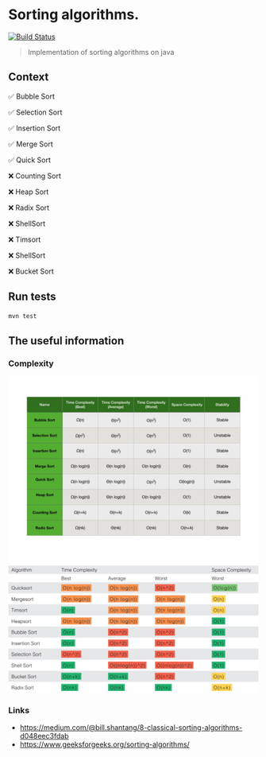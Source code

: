# Sorting algorithms. 
[![Build Status](https://travis-ci.com/serveriev/sorting-algorithms.svg?branch=master)](https://travis-ci.com/serveriev/sorting-algorithms)

> Implementation of sorting algorithms on java

## Context

✅ Bubble Sort

✅ Selection Sort

✅ Insertion Sort

✅ Merge Sort

✅ Quick Sort

❌ Counting Sort

❌ Heap Sort

❌ Radix Sort

❌ ShellSort

❌ Timsort

❌ ShellSort

❌ Bucket Sort

## Run tests

```sh
mvn test
```
## The useful information

### Complexity
![Time and space complexity, stability](img/complexity.jpeg)
![Time and space complexity](img/sort_complexity.png)

### Links
- https://medium.com/@bill.shantang/8-classical-sorting-algorithms-d048eec3fdab
- https://www.geeksforgeeks.org/sorting-algorithms/